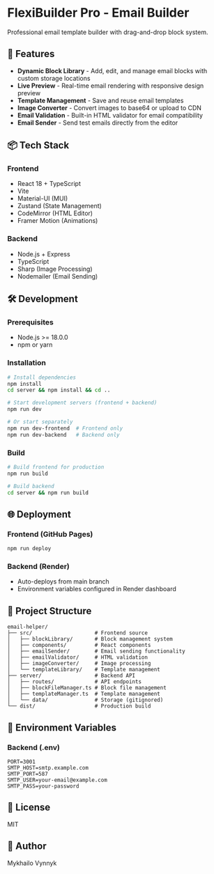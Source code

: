 # FlexiBuilder Pro - Email Builder

Professional email template builder with drag-and-drop block system.

## 🚀 Features

- **Dynamic Block Library** - Add, edit, and manage email blocks with custom storage locations
- **Live Preview** - Real-time email rendering with responsive design preview
- **Template Management** - Save and reuse email templates
- **Image Converter** - Convert images to base64 or upload to CDN
- **Email Validation** - Built-in HTML validator for email compatibility
- **Email Sender** - Send test emails directly from the editor

## 📦 Tech Stack

### Frontend
- React 18 + TypeScript
- Vite
- Material-UI (MUI)
- Zustand (State Management)
- CodeMirror (HTML Editor)
- Framer Motion (Animations)

### Backend
- Node.js + Express
- TypeScript
- Sharp (Image Processing)
- Nodemailer (Email Sending)

## 🛠️ Development

### Prerequisites
- Node.js >= 18.0.0
- npm or yarn

### Installation

```bash
# Install dependencies
npm install
cd server && npm install && cd ..

# Start development servers (frontend + backend)
npm run dev

# Or start separately
npm run dev-frontend  # Frontend only
npm run dev-backend   # Backend only
```

### Build

```bash
# Build frontend for production
npm run build

# Build backend
cd server && npm run build
```

## 🌐 Deployment

### Frontend (GitHub Pages)
```bash
npm run deploy
```

### Backend (Render)
- Auto-deploys from main branch
- Environment variables configured in Render dashboard

## 📁 Project Structure

```
email-helper/
├── src/                    # Frontend source
│   ├── blockLibrary/       # Block management system
│   ├── components/         # React components
│   ├── emailSender/        # Email sending functionality
│   ├── emailValidator/     # HTML validation
│   ├── imageConverter/     # Image processing
│   └── templateLibrary/    # Template management
├── server/                 # Backend API
│   ├── routes/             # API endpoints
│   ├── blockFileManager.ts # Block file management
│   ├── templateManager.ts  # Template management
│   └── data/               # Storage (gitignored)
└── dist/                   # Production build
```

## 🔑 Environment Variables

### Backend (.env)
```env
PORT=3001
SMTP_HOST=smtp.example.com
SMTP_PORT=587
SMTP_USER=your-email@example.com
SMTP_PASS=your-password
```

## 📝 License

MIT

## 👤 Author

Mykhailo Vynnyk
